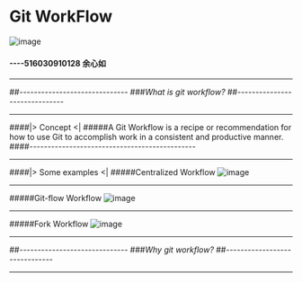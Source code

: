 # **Git WorkFlow**
![image](https://wac-cdn.atlassian.com/dam/jcr:25d06843-2468-4e00-8ae7-11d4164f8995/hero.svg?cdnVersion=ht)

####       ----516030910128 余心如
---

##------------------------------
###*What is git workflow?*
##------------------------------

----

####|> Concept <|
#####A Git Workflow is a recipe or recommendation for how to use Git to accomplish work in a consistent and productive manner. 
####----------------------------------------------

---
####|> Some examples <|
#####Centralized Workflow
![image](https://dn-coding-net-production-pp.qbox.me/feebbee4-43de-487d-bedb-cc12a1e7c91e.png)

---
#####Git-flow Workflow
![image](https://dn-coding-net-production-pp.qbox.me/b84291d9-e16d-4af0-9149-2ae6faeea134.png)

---
#####Fork Workflow
![image](https://dn-coding-net-production-pp.qbox.me/0d3c05db-1ee9-430b-973e-f370ccd0b97e.png)

---
##------------------------------
###*Why git workflow?*
##------------------------------

---

